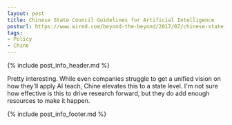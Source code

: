```yaml
---
layout: post
title: Chinese State Council Guidelines for Artificial Intelligence
posturl: https://www.wired.com/beyond-the-beyond/2017/07/chinese-state-council-guidelines-artificial-intelligence/
tags:
- Policy
- Chine
---
```


{% include post_info_header.md %}

Pretty interesting. While even companies struggle to get a unified vision on how they'll apply AI teach, Chine elevates this to a state level. I'm not sure how effective is this to drive research forward, but they do add enough resources to make it happen.

{% include post_info_footer.md %}
